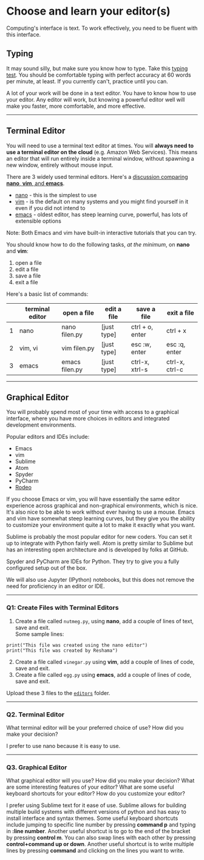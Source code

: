 # Choose and learn your editor(s)


Computing's interface is text. To work effectively, you need to be fluent with this interface.


## Typing

It may sound silly, but make sure you know how to type.  Take this [typing test](http://www.typingtest.com/). You should be comfortable typing with perfect accuracy at 60 words per minute, at least. If you currently can't, practice until you can.

A lot of your work will be done in a text editor. You have to know how to use your editor. Any editor will work, but knowing a powerful editor well will make you faster, more comfortable, and more effective.

---

## Terminal Editor

You will need to use a terminal text editor at times.  You will **always need to use a terminal editor on the cloud** (e.g. Amazon Web Services).  This means an editor that will run entirely inside a terminal window, without spawning a new window, entirely without mouse input.

There are 3 widely used terminal editors.  Here's a [discussion comparing **nano**, **vim**, and **emacs**](http://askubuntu.com/questions/804/comparizon-between-text-editors-in-ubuntu-vim-vs-emacs-vs-nano).  
 * [nano](http://staffwww.fullcoll.edu/sedwards/Nano/IntroToNano.html) - this is the simplest to use 
 * [vim](http://www.howtogeek.com/102468/a-beginners-guide-to-editing-text-files-with-vi/) - is the default on many systems and you might find yourself in it even if you did not intend to
 * [emacs](http://ocean.stanford.edu/research/quick_emacs.html) - oldest editor, has steep learning curve, powerful, has lots of extensible options
 
Note:  Both Emacs and vim have built-in interactive tutorials that you can try.

You should know how to do the following tasks, *at the minimum*, on **nano** and **vim**:  
1.  open a file  
2.  edit a file  
3.  save a file  
4.  exit a file   

Here's a basic list of commands:  

|   |terminal editor | open a file    |  edit a file |  save a file       |  exit a file   |  
|---|----------------|----------------|--------------|--------------------|----------------|
| 1 | nano           | nano filen.py  | [just type]  | ctrl + o, enter    | ctrl + x       |
| 2 | vim, vi        | vim filen.py   | [just type]  | esc :w, enter      | esc :q, enter  |
| 3 | emacs          | emacs filen.py | [just type]  | ctrl-x, xtrl-s     | ctrl-x, ctrl-c |
 

---

## Graphical Editor

You will probably spend most of your time with access to a graphical interface, where you have more choices in editors and integrated development environments.

Popular editors and IDEs include:

 * Emacs
 * vim
 * Sublime
 * Atom
 * Spyder
 * PyCharm
 * [Rodeo](http://blog.yhat.com/posts/introducing-rodeo.html)

If you choose Emacs or vim, you will have essentially the same editor experience across graphical and non-graphical environments, which is nice. It's also nice to be able to work without ever having to use a mouse. Emacs and vim have somewhat steep learning curves, but they give you the ability to customize your environment quite a lot to make it exactly what you want.

Sublime is probably the most popular editor for new coders. You can set it up to integrate with Python fairly well. Atom is pretty similar to Sublime but has an interesting open architecture and is developed by folks at GitHub.

Spyder and PyCharm are IDEs for Python. They try to give you a fully configured setup out of the box.

We will also use Jupyter (IPython) notebooks, but this does not remove the need for proficiency in an editor or IDE.

---

### Q1:  Create Files with Terminal Editors

1.  Create a file called `nutmeg.py`, using **nano**, add a couple of lines of text, save and exit.  
Some sample lines:  
```
print("This file was created using the nano editor")
print("This file was created by Reshama")
```
2.  Create a file called `vinegar.py` using **vim**, add a couple of lines of code, save and exit.
3.  Create a file called `egg.py` using **emacs**, add a couple of lines of code, save and exit.

Upload these 3 files to the [`editors`](editors/) folder.  

---

### Q2. Terminal Editor

What terminal editor will be your preferred choice of use? How did you make your decision?

I prefer to use nano because it is easy to use.

---

### Q3. Graphical Editor

What graphical editor will you use? How did you make your decision? What are some interesting features of your editor? What are some useful keyboard shortcuts for your editor? How do you customize your editor?

I prefer using Sublime text for it ease of use. Sublime allows for building multiple build systems with different versions of python and has easy to install interface and syntax themes. Some useful keyboard shortcuts include jumping to specific line number by pressing **command p** and typing in **:line number**. Another useful shortcut is to go to the end of the bracket by pressing **control m**. You can also swap lines with each other by pressing **control+command up or down**. Another useful shortcut is to write multiple lines by pressing **command** and clicking on the lines you want to write.

 
